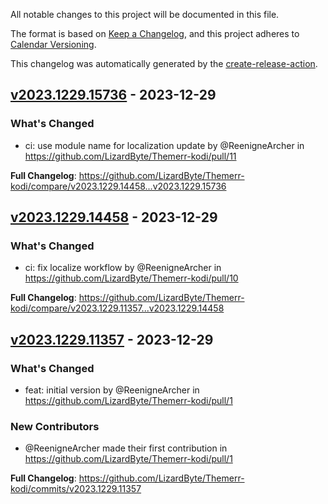 <!-- # Changelog -->

All notable changes to this project will be documented in this file.

The format is based on [Keep a Changelog](https://keepachangelog.com/en/1.0.0/),
and this project adheres to [Calendar Versioning](https://calver.org/).

This changelog was automatically generated by the
[create-release-action](https://github.com/LizardByte/create-release-action).

## [v2023.1229.15736] - 2023-12-29

### What's Changed
* ci: use module name for localization update by @ReenigneArcher in https://github.com/LizardByte/Themerr-kodi/pull/11


**Full Changelog**: https://github.com/LizardByte/Themerr-kodi/compare/v2023.1229.14458...v2023.1229.15736

## [v2023.1229.14458] - 2023-12-29

### What's Changed
* ci: fix localize workflow by @ReenigneArcher in https://github.com/LizardByte/Themerr-kodi/pull/10


**Full Changelog**: https://github.com/LizardByte/Themerr-kodi/compare/v2023.1229.11357...v2023.1229.14458

## [v2023.1229.11357] - 2023-12-29

### What's Changed
* feat: initial version by @ReenigneArcher in https://github.com/LizardByte/Themerr-kodi/pull/1

### New Contributors
* @ReenigneArcher made their first contribution in https://github.com/LizardByte/Themerr-kodi/pull/1

**Full Changelog**: https://github.com/LizardByte/Themerr-kodi/commits/v2023.1229.11357

[v2023.1229.15736]: https://github.com/LizardByte/Themerr-kodi/releases/tag/v2023.1229.15736
[v2023.1229.14458]: https://github.com/LizardByte/Themerr-kodi/releases/tag/v2023.1229.14458
[v2023.1229.11357]: https://github.com/LizardByte/Themerr-kodi/releases/tag/v2023.1229.11357
